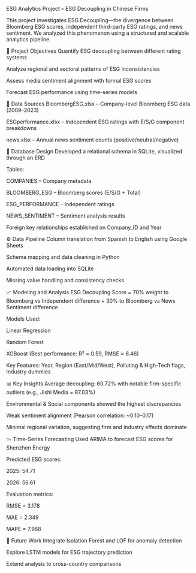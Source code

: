 ESG Analytics Project – ESG Decoupling in Chinese Firms

This project investigates ESG Decoupling—the divergence between Bloomberg ESG scores, independent third-party ESG ratings, and news sentiment. We analyzed this phenomenon using a structured and scalable analytics pipeline.

📌 Project Objectives
Quantify ESG decoupling between different rating systems

Analyze regional and sectoral patterns of ESG inconsistencies

Assess media sentiment alignment with formal ESG scores

Forecast ESG performance using time-series models

📂 Data Sources
BloombergESG.xlsx – Company-level Bloomberg ESG data (2009–2023)

ESGperformance.xlsx – Independent ESG ratings with E/S/G component breakdowns

news.xlsx – Annual news sentiment counts (positive/neutral/negative)

🧱 Database Design
Developed a relational schema in SQLite, visualized through an ERD

Tables:

COMPANIES – Company metadata

BLOOMBERG_ESG – Bloomberg scores (E/S/G + Total)

ESG_PERFORMANCE – Independent ratings

NEWS_SENTIMENT – Sentiment analysis results

Foreign key relationships established on Company_ID and Year

⚙️ Data Pipeline
Column translation from Spanish to English using Google Sheets

Schema mapping and data cleaning in Python

Automated data loading into SQLite

Missing value handling and consistency checks

📈 Modeling and Analysis
ESG Decoupling Score = 70% weight to Bloomberg vs Independent difference + 30% to Bloomberg vs News Sentiment difference

Models Used:

Linear Regression

Random Forest

XGBoost (Best performance: R² = 0.59, RMSE = 6.46)

Key Features: Year, Region (East/Mid/West), Polluting & High-Tech flags, Industry dummies

📊 Key Insights
Average decoupling: 60.72% with notable firm-specific outliers (e.g., Jishi Media = 87.03%)

Environmental & Social components showed the highest discrepancies

Weak sentiment alignment (Pearson correlation: ~0.10–0.17)

Minimal regional variation, suggesting firm and industry effects dominate

📉 Time-Series Forecasting
Used ARIMA to forecast ESG scores for Shenzhen Energy

Predicted ESG scores:

2025: 54.71

2026: 56.61

Evaluation metrics:

RMSE = 3.178

MAE = 2.349

MAPE = 7.968

🔮 Future Work
Integrate Isolation Forest and LOF for anomaly detection

Explore LSTM models for ESG trajectory prediction

Extend analysis to cross-country comparisons
